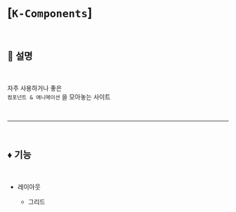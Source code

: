 # [`K-Components`]

<br>

## 💬 설명

<br>

자주 사용하거나 좋은 <br>
`컴포넌트 & 애니메이션` 을 모아놓는 사이트

<br>
<hr>
<br>

## ♦️ 기능

<br>

- 레이아웃

  - 그리드
